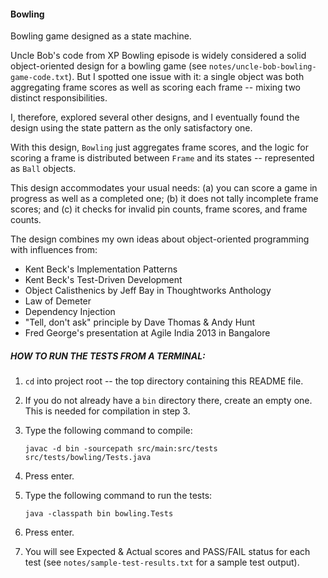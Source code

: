 #### Bowling

Bowling game designed as a state machine.

Uncle Bob's code from XP Bowling episode is widely considered a solid 
object-oriented design for a bowling game (see 
`notes/uncle-bob-bowling-game-code.txt`). But I spotted one issue with it: a 
single object was both aggregating frame scores as well as scoring each frame -- 
mixing two distinct responsibilities.

I, therefore, explored several other designs, and I eventually found the design 
using the state pattern as the only satisfactory one.

With this design, `Bowling` just aggregates frame scores, and the logic for 
scoring a frame is distributed between `Frame` and its states -- represented as 
`Ball` objects.

This design accommodates your usual needs: (a) you can score a game in progress 
as well as a completed one; (b) it does not tally incomplete frame scores; and 
(c) it checks for invalid pin counts, frame scores, and frame counts.

The design combines my own ideas about object-oriented programming with 
influences from:

- Kent Beck's Implementation Patterns
- Kent Beck's Test-Driven Development
- Object Calisthenics by Jeff Bay in Thoughtworks Anthology
- Law of Demeter
- Dependency Injection
- "Tell, don't ask" principle by Dave Thomas & Andy Hunt
- Fred George's presentation at Agile India 2013 in Bangalore


##### HOW TO RUN THE TESTS FROM A TERMINAL:

1. `cd` into project root -- the top directory containing this README file.
2. If you do not already have a `bin` directory there, create an empty one.  
   This is needed for compilation in step 3.
3. Type the following command to compile:

     ````
     javac -d bin -sourcepath src/main:src/tests  src/tests/bowling/Tests.java

4. Press enter.
5. Type the following command to run the tests:

     ````
     java -classpath bin bowling.Tests

6. Press enter.
7. You will see Expected & Actual scores and PASS/FAIL status for each test (see 
   `notes/sample-test-results.txt` for a sample test output).

